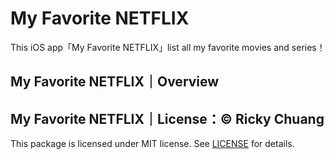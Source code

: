 # My Favorite NETFLIX

This iOS app「My Favorite NETFLIX」list all my favorite movies and series！

## My Favorite NETFLIX｜Overview

## My Favorite NETFLIX｜License：© Ricky Chuang

This package is licensed under MIT license. See [LICENSE]() for details.
